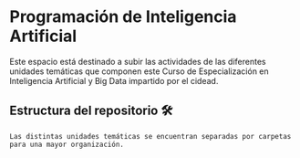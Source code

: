 # Programación de Inteligencia Artificial
Este espacio está destinado a subir las actividades de las diferentes unidades temáticas que componen este Curso de Especialización en Inteligencia Artificial y Big Data impartido por el cidead.



## Estructura del repositorio 🛠️
```
Las distintas unidades temáticas se encuentran separadas por carpetas para una mayor organización.
```
